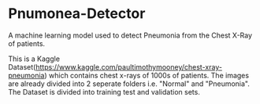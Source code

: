 # Pnumonea-Detector
A machine learning model used to detect Pneumonia from the Chest X-Ray of patients.

This is a Kaggle Dataset(https://www.kaggle.com/paultimothymooney/chest-xray-pneumonia) which contains chest x-rays of 1000s of patients. The images are already divided into 2 seperate folders i.e. "Normal" and "Pneumonia". The Dataset is divided into training test and validation sets.

